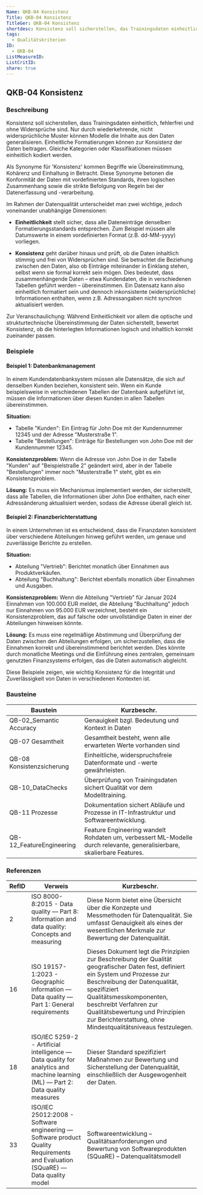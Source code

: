 ```yaml
---
Name: QKB-04 Konsistenz
Title: QKB-04 Konsistenz
TitleGer: QKB-04 Konsistenz
shortdesc: Konsistenz soll sicherstellen, das Trainingsdaten einheitlich, fehlerfrei und ohne Widersprüche sind.
tags:
  - Qualitätskriterien
ID:
  - QKB-04
ListMeasureID: 
ListCritID: 
share: true
---
```


## QKB-04 Konsistenz

### Beschreibung 
Konsistenz soll sicherstellen, dass Trainingsdaten einheitlich, fehlerfrei und ohne Widersprüche sind. Nur durch wiederkehrende, nicht widersprüchliche Muster können Modelle die Inhalte aus den Daten generalisieren. Einheitliche Formatierungen können zur Konsistenz der Daten beitragen. Gleiche Kategorien oder Klassifikationen müssen einheitlich kodiert werden. 

Als Synonyme für 'Konsistenz' kommen Begriffe wie Übereinstimmung, Kohärenz und Einhaltung in Betracht. Diese Synonyme betonen die Konformität der Daten mit vordefinierten Standards, ihren logischen Zusammenhang sowie die strikte Befolgung von Regeln bei der Datenerfassung und -verarbeitung. 

Im Rahmen der Datenqualität unterscheidet man zwei wichtige, jedoch voneinander unabhängige Dimensionen:

- **Einheitlichkeit** stellt sicher, dass alle Dateneinträge denselben Formatierungsstandards entsprechen. Zum Beispiel müssen alle Datumswerte in einem vordefinierten Format (z.B. dd-MM-yyyy) vorliegen.
    
- **Konsistenz** geht darüber hinaus und prüft, ob die Daten inhaltlich stimmig und frei von Widersprüchen sind. Sie betrachtet die Beziehung zwischen den Daten, also ob Einträge miteinander in Einklang stehen, selbst wenn sie formal korrekt sein mögen. Dies bedeutet, dass zusammenhängende Daten – etwa Kundendaten, die in verschiedenen Tabellen geführt werden – übereinstimmen. Ein Datensatz kann also einheitlich formatiert sein und dennoch inkonsistente (widersprüchliche) Informationen enthalten, wenn z.B. Adressangaben nicht synchron aktualisiert werden.  

Zur Veranschaulichung: Während Einheitlichkeit vor allem die optische und strukturtechnische Übereinstimmung der Daten sicherstellt, bewertet Konsistenz, ob die hinterlegten Informationen logisch und inhaltlich korrekt zueinander passen. 

### Beispiele

#### Beispiel 1: Datenbankmanagement

In einem Kundendatenbanksystem müssen alle Datensätze, die sich auf denselben Kunden beziehen, konsistent sein. Wenn ein Kunde beispielsweise in verschiedenen Tabellen der Datenbank aufgeführt ist, müssen die Informationen über diesen Kunden in allen Tabellen übereinstimmen.

**Situation:**

- Tabelle "Kunden": Ein Eintrag für John Doe mit der Kundennummer 12345 und der Adresse "Musterstraße 1".
- Tabelle "Bestellungen": Einträge für Bestellungen von John Doe mit der Kundennummer 12345.

**Konsistenzproblem:** Wenn die Adresse von John Doe in der Tabelle "Kunden" auf "Beispielstraße 2" geändert wird, aber in der Tabelle "Bestellungen" immer noch "Musterstraße 1" steht, gibt es ein Konsistenzproblem.

**Lösung:** Es muss ein Mechanismus implementiert werden, der sicherstellt, dass alle Tabellen, die Informationen über John Doe enthalten, nach einer Adressänderung aktualisiert werden, sodass die Adresse überall gleich ist.


#### Beispiel 2: Finanzberichterstattung

In einem Unternehmen ist es entscheidend, dass die Finanzdaten konsistent über verschiedene Abteilungen hinweg geführt werden, um genaue und zuverlässige Berichte zu erstellen.

**Situation:**

- Abteilung "Vertrieb": Berichtet monatlich über Einnahmen aus Produktverkäufen.
- Abteilung "Buchhaltung": Berichtet ebenfalls monatlich über Einnahmen und Ausgaben.

**Konsistenzproblem:** Wenn die Abteilung "Vertrieb" für Januar 2024 Einnahmen von 100.000 EUR meldet, die Abteilung "Buchhaltung" jedoch nur Einnahmen von 95.000 EUR verzeichnet, besteht ein Konsistenzproblem, das auf falsche oder unvollständige Daten in einer der Abteilungen hinweisen könnte.

**Lösung:** Es muss eine regelmäßige Abstimmung und Überprüfung der Daten zwischen den Abteilungen erfolgen, um sicherzustellen, dass die Einnahmen korrekt und übereinstimmend berichtet werden. Dies könnte durch monatliche Meetings und die Einführung eines zentralen, gemeinsam genutzten Finanzsystems erfolgen, das die Daten automatisch abgleicht.

Diese Beispiele zeigen, wie wichtig Konsistenz für die Integrität und Zuverlässigkeit von Daten in verschiedenen Kontexten ist.


### Bausteine

| Baustein                  | Kurzbeschr.                                                                                                             |
| ------------------------- | ----------------------------------------------------------------------------------------------------------------------- |
| QB-02_Semantic Accuracy   | Genauigkeit bzgl. Bedeutung und Kontext in Daten                                                                        |
| QB-07 Gesamtheit          | Gesamtheit besteht, wenn alle erwarteten Werte vorhanden sind                                                           |
| QB-08 Konsistenzsicherung | Einheitliche, widerspruchsfreie Datenformate und -werte gewährleisten.                                                  |
| QB-10_DataChecks          | Überprüfung von Trainingsdaten sichert Qualität vor dem Modelltraining.                                                 |
| QB-11 Prozesse            | Dokumentation sichert Abläufe und Prozesse in IT-Infrastruktur und Softwareentwicklung.                                 |
| QB-12_FeatureEngineering  | Feature Engineering wandelt Rohdaten um, verbessert ML-Modelle durch relevante, generalisierbare, skalierbare Features. |



### Referenzen

| RefID | Verweis                                                                                                                           | Kurzbeschr.                                                                                                                                                                                                                                                                                                                          |
| ----- | --------------------------------------------------------------------------------------------------------------------------------- | ------------------------------------------------------------------------------------------------------------------------------------------------------------------------------------------------------------------------------------------------------------------------------------------------------------------------------------ |
| 2     |  ISO 8000-8:2015 - Data quality — Part 8: Information and data quality: Concepts and measuring                                    | Diese Norm bietet eine Übersicht über die Konzepte und Messmethoden für Datenqualität. Sie umfasst Genauigkeit als eines der wesentlichen Merkmale zur Bewertung der Datenqualität.                                                                                                                                                  |
| 16    |  ISO 19157-1:2023 - Geographic information — Data quality — Part 1: General requirements                                          | Dieses Dokument legt die Prinzipien zur Beschreibung der Qualität geografischer Daten fest, definiert ein System und Prozesse zur Beschreibung der Datenqualität, spezifiziert Qualitätsmesskomponenten, beschreibt Verfahren zur Qualitätsbewertung und Prinzipien zur Berichterstattung, ohne Mindestqualitätsniveaus festzulegen. |
| 18    |  ISO/IEC 5259-2 - Artificial intelligence — Data quality for analytics and machine learning (ML) — Part 2: Data quality measures  | Dieser Standard spezifiziert Maßnahmen zur Bewertung und Sicherstellung der Datenqualität, einschließlich der Ausgewogenheit der Daten.                                                                                                                                                                                              |
| 33    |  ISO/IEC 25012:2008 - Software engineering — Software product Quality Requirements and Evaluation (SQuaRE) — Data quality model   | Softwareentwicklung – Qualitätsanforderungen und Bewertung von Softwareprodukten (SQuaRE) – Datenqualitätsmodell                                                                                                                                                                                                                     |

